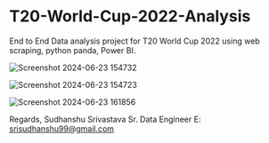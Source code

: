 # T20-World-Cup-2022-Analysis
End to End Data analysis project for T20 World Cup 2022 using web scraping, python panda, Power BI.

![Screenshot 2024-06-23 154732](https://github.com/Sudhanshu-Srivastava/T20-World-Cup-2022-Analysis/assets/52209605/441cd785-803a-4008-959a-0b927313cd24)


![Screenshot 2024-06-23 154723](https://github.com/Sudhanshu-Srivastava/T20-World-Cup-2022-Analysis/assets/52209605/da7a5242-2182-4942-b09e-92baa5b0ed96)



![Screenshot 2024-06-23 161856](https://github.com/Sudhanshu-Srivastava/T20-World-Cup-2022-Analysis/assets/52209605/49c2c9a1-d6f2-462c-a0f1-498c9b09d3b0)


Regards,
Sudhanshu Srivastava
Sr. Data Engineer
E: srisudhanshu99@gmail.com
